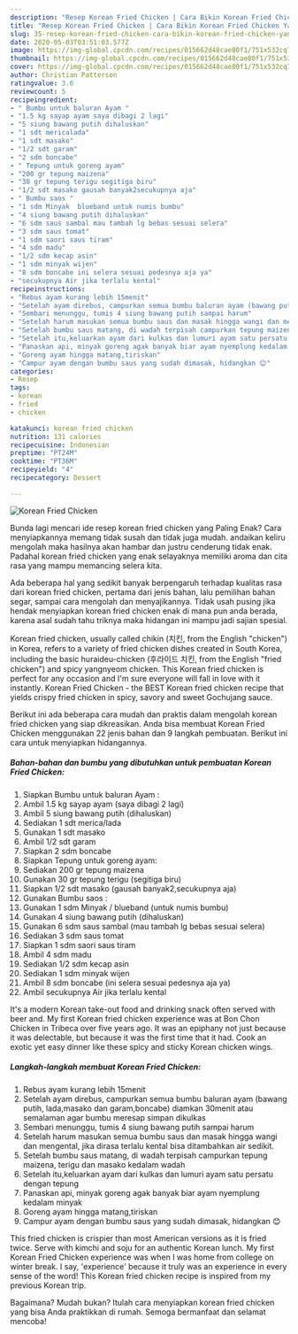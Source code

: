 ```yaml
---
description: "Resep Korean Fried Chicken | Cara Bikin Korean Fried Chicken Yang Enak Dan Lezat"
title: "Resep Korean Fried Chicken | Cara Bikin Korean Fried Chicken Yang Enak Dan Lezat"
slug: 35-resep-korean-fried-chicken-cara-bikin-korean-fried-chicken-yang-enak-dan-lezat
date: 2020-05-03T03:51:03.577Z
image: https://img-global.cpcdn.com/recipes/015662d48cae80f1/751x532cq70/korean-fried-chicken-foto-resep-utama.jpg
thumbnail: https://img-global.cpcdn.com/recipes/015662d48cae80f1/751x532cq70/korean-fried-chicken-foto-resep-utama.jpg
cover: https://img-global.cpcdn.com/recipes/015662d48cae80f1/751x532cq70/korean-fried-chicken-foto-resep-utama.jpg
author: Christian Patterson
ratingvalue: 3.6
reviewcount: 5
recipeingredient:
- " Bumbu untuk baluran Ayam "
- "1.5 kg sayap ayam saya dibagi 2 lagi"
- "5 siung bawang putih dihaluskan"
- "1 sdt mericalada"
- "1 sdt masako"
- "1/2 sdt garam"
- "2 sdm boncabe"
- " Tepung untuk goreng ayam"
- "200 gr tepung maizena"
- "30 gr tepung terigu segitiga biru"
- "1/2 sdt masako gausah banyak2secukupnya aja"
- " Bumbu saos "
- "1 sdm Minyak  blueband untuk numis bumbu"
- "4 siung bawang putih dihaluskan"
- "6 sdm saus sambal mau tambah lg bebas sesuai selera"
- "3 sdm saus tomat"
- "1 sdm saori saus tiram"
- "4 sdm madu"
- "1/2 sdm kecap asin"
- "1 sdm minyak wijen"
- "8 sdm boncabe ini selera sesuai pedesnya aja ya"
- "secukupnya Air jika terlalu kental"
recipeinstructions:
- "Rebus ayam kurang lebih 15menit"
- "Setelah ayam direbus, campurkan semua bumbu baluran ayam (bawang putih, lada,masako dan garam,boncabe) diamkan 30menit atau semalaman agar bumbu meresap simpan dikulkas"
- "Sembari menunggu, tumis 4 siung bawang putih sampai harum"
- "Setelah harum masukan semua bumbu saus dan masak hingga wangi dan mengental, jika dirasa terlalu kental bisa ditambahkan air sedikit."
- "Setelah bumbu saus matang, di wadah terpisah campurkan tepung maizena, terigu dan masako kedalam wadah"
- "Setelah itu,keluarkan ayam dari kulkas dan lumuri ayam satu persatu dengan tepung"
- "Panaskan api, minyak goreng agak banyak biar ayam nyemplung kedalam minyak"
- "Goreng ayam hingga matang,tiriskan"
- "Campur ayam dengan bumbu saus yang sudah dimasak, hidangkan 😊"
categories:
- Resep
tags:
- korean
- fried
- chicken

katakunci: korean fried chicken 
nutrition: 131 calories
recipecuisine: Indonesian
preptime: "PT24M"
cooktime: "PT36M"
recipeyield: "4"
recipecategory: Dessert

---
```



![Korean Fried Chicken](https://img-global.cpcdn.com/recipes/015662d48cae80f1/751x532cq70/korean-fried-chicken-foto-resep-utama.jpg)

Bunda lagi mencari ide resep korean fried chicken yang Paling Enak? Cara menyiapkannya memang tidak susah dan tidak juga mudah. andaikan keliru mengolah maka hasilnya akan hambar dan justru cenderung tidak enak. Padahal korean fried chicken yang enak selayaknya memiliki aroma dan cita rasa yang mampu memancing selera kita.

Ada beberapa hal yang sedikit banyak berpengaruh terhadap kualitas rasa dari korean fried chicken, pertama dari jenis bahan, lalu pemilihan bahan segar, sampai cara mengolah dan menyajikannya. Tidak usah pusing jika hendak menyiapkan korean fried chicken enak di mana pun anda berada, karena asal sudah tahu triknya maka hidangan ini mampu jadi sajian spesial.

Korean fried chicken, usually called chikin (치킨, from the English &#34;chicken&#34;) in Korea, refers to a variety of fried chicken dishes created in South Korea, including the basic huraideu-chicken (후라이드 치킨, from the English &#34;fried chicken&#34;) and spicy yangnyeom chicken. This Korean fried chicken is perfect for any occasion and I&#39;m sure everyone will fall in love with it instantly. Korean Fried Chicken - the BEST Korean fried chicken recipe that yields crispy fried chicken in spicy, savory and sweet Gochujang sauce.


Berikut ini ada beberapa cara mudah dan praktis dalam mengolah korean fried chicken yang siap dikreasikan. Anda bisa membuat Korean Fried Chicken menggunakan 22 jenis bahan dan 9 langkah pembuatan. Berikut ini cara untuk menyiapkan hidangannya.

<!--inarticleads1-->

##### Bahan-bahan dan bumbu yang dibutuhkan untuk pembuatan Korean Fried Chicken:

1. Siapkan  Bumbu untuk baluran Ayam :
1. Ambil 1.5 kg sayap ayam (saya dibagi 2 lagi)
1. Ambil 5 siung bawang putih (dihaluskan)
1. Sediakan 1 sdt merica/lada
1. Gunakan 1 sdt masako
1. Ambil 1/2 sdt garam
1. Siapkan 2 sdm boncabe
1. Siapkan  Tepung untuk goreng ayam:
1. Sediakan 200 gr tepung maizena
1. Gunakan 30 gr tepung terigu (segitiga biru)
1. Siapkan 1/2 sdt masako (gausah banyak2,secukupnya aja)
1. Gunakan  Bumbu saos :
1. Gunakan 1 sdm Minyak / blueband (untuk numis bumbu)
1. Gunakan 4 siung bawang putih (dihaluskan)
1. Gunakan 6 sdm saus sambal (mau tambah lg bebas sesuai selera)
1. Sediakan 3 sdm saus tomat
1. Siapkan 1 sdm saori saus tiram
1. Ambil 4 sdm madu
1. Sediakan 1/2 sdm kecap asin
1. Sediakan 1 sdm minyak wijen
1. Ambil 8 sdm boncabe (ini selera sesuai pedesnya aja ya)
1. Ambil secukupnya Air jika terlalu kental


It&#39;s a modern Korean take-out food and drinking snack often served with beer and. My first Korean fried chicken experience was at Bon Chon Chicken in Tribeca over five years ago. It was an epiphany not just because it was delectable, but because it was the first time that it had. Cook an exotic yet easy dinner like these spicy and sticky Korean chicken wings. 

<!--inarticleads2-->

##### Langkah-langkah membuat Korean Fried Chicken:

1. Rebus ayam kurang lebih 15menit
1. Setelah ayam direbus, campurkan semua bumbu baluran ayam (bawang putih, lada,masako dan garam,boncabe) diamkan 30menit atau semalaman agar bumbu meresap simpan dikulkas
1. Sembari menunggu, tumis 4 siung bawang putih sampai harum
1. Setelah harum masukan semua bumbu saus dan masak hingga wangi dan mengental, jika dirasa terlalu kental bisa ditambahkan air sedikit.
1. Setelah bumbu saus matang, di wadah terpisah campurkan tepung maizena, terigu dan masako kedalam wadah
1. Setelah itu,keluarkan ayam dari kulkas dan lumuri ayam satu persatu dengan tepung
1. Panaskan api, minyak goreng agak banyak biar ayam nyemplung kedalam minyak
1. Goreng ayam hingga matang,tiriskan
1. Campur ayam dengan bumbu saus yang sudah dimasak, hidangkan 😊


This fried chicken is crispier than most American versions as it is fried twice. Serve with kimchi and soju for an authentic Korean lunch. My first Korean Fried Chicken experience was when I was home from college on winter break. I say, &#39;experience&#39; because it truly was an experience in every sense of the word! This Korean fried chicken recipe is inspired from my previous Korean trip. 

Bagaimana? Mudah bukan? Itulah cara menyiapkan korean fried chicken yang bisa Anda praktikkan di rumah. Semoga bermanfaat dan selamat mencoba!
